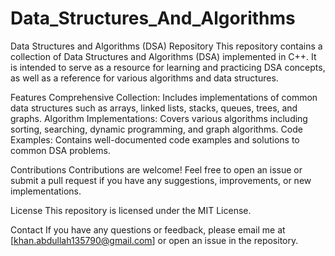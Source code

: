 # Data_Structures_And_Algorithms
Data Structures and Algorithms (DSA) Repository
This repository contains a collection of Data Structures and Algorithms (DSA) implemented in C++. It is intended to serve as a resource for learning and practicing DSA concepts, as well as a reference for various algorithms and data structures.

Features
Comprehensive Collection: Includes implementations of common data structures such as arrays, linked lists, stacks, queues, trees, and graphs.
Algorithm Implementations: Covers various algorithms including sorting, searching, dynamic programming, and graph algorithms.
Code Examples: Contains well-documented code examples and solutions to common DSA problems.

Contributions
Contributions are welcome! Feel free to open an issue or submit a pull request if you have any suggestions, improvements, or new implementations.

License
This repository is licensed under the MIT License.

Contact
If you have any questions or feedback, please email me at [khan.abdullah135790@gmail.com] or open an issue in the repository.

